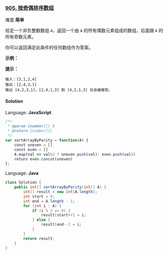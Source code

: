 ### [905\. 按奇偶排序数组](https://leetcode-cn.com/problems/sort-array-by-parity/submissions/)

难度 **简单**

给定一个非负整数数组 `A`，返回一个由 `A` 的所有偶数元素组成的数组，后面跟 `A` 的所有奇数元素。

你可以返回满足此条件的任何数组作为答案。

**示例：**

**提示：**

```
输入：[3,1,2,4]
输出：[2,4,3,1]
输出 [4,2,3,1]，[2,4,1,3] 和 [4,2,1,3] 也会被接受。
```

#### Solution

Language: **JavaScript**

```javascript
/**
 * @param {number[]} A
 * @return {number[]}
 */
var sortArrayByParity = function(A) {
    const uneven = []
    const even = []
    A.map(val => val%2 ? uneven.push(val): even.push(val))
    return even.concat(uneven)
};
```

Language: **Java**

```java
class Solution {
    public int[] sortArrayByParity(int[] A) {
        int[] result = new int[A.length];
        int start = 0;
        int end = A.length - 1;
        for (int i : A) {
            if (i % 2 == 0) {
                result[start++] = i;
            } else {
                result[end--] = i;
            }
        }
        return result;
    }
}
```